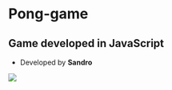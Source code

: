 # Pong-game
## Game developed in JavaScript
- Developed by **Sandro**

![](https://img.shields.io/badge/JavaScript-323330?style=for-the-badge&logo=javascript&logoColor=F7DF1E)
